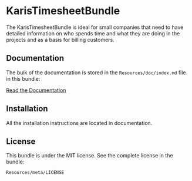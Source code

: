 KarisTimesheetBundle
=============

The KarisTimesheetBundle is ideal for small companies that need to have detailed information 
on who spends time and what they are doing in the projects and as a basis for billing customers.

Documentation
-------------

The bulk of the documentation is stored in the `Resources/doc/index.md`
file in this bundle:

[Read the Documentation](https://github.com/Zhamdi/KarisTimesheetBundle/Resources/blob/master/doc/index.md)

Installation
------------

All the installation instructions are located in documentation.

License
-------

This bundle is under the MIT license. See the complete license in the bundle:

    Resources/meta/LICENSE
